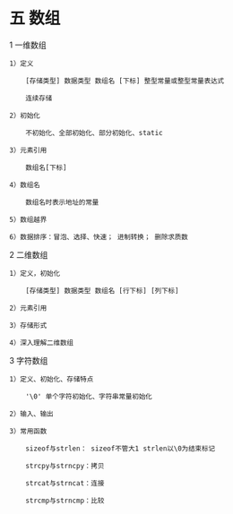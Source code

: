 # 五 数组

1 一维数组

    1）定义
    
        [存储类型] 数据类型 数组名 [下标] 整型常量或整型常量表达式 
        
        连续存储
    
    2）初始化
    
        不初始化、全部初始化、部分初始化、static
    
    3）元素引用
    
        数组名[下标]
    
    4）数组名
    
        数组名时表示地址的常量
    
    5）数组越界
    
    6）数据排序：冒泡、选择、快速； 进制转换； 删除求质数

2 二维数组

    1）定义，初始化
        
        [存储类型] 数据类型 数组名 [行下标] [列下标]
        
    2）元素引用
    
    3）存储形式
    
    4）深入理解二维数组

3 字符数组

    1）定义、初始化、存储特点
    
        '\0' 单个字符初始化、字符串常量初始化
    
    2）输入、输出
    
    3）常用函数
    
        sizeof与strlen： sizeof不管大1 strlen以\0为结束标记
        
        strcpy与strncpy：拷贝
        
        strcat与strncat：连接
        
        strcmp与strncmp：比较